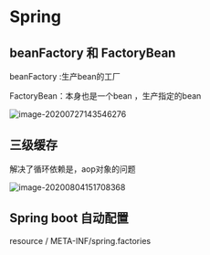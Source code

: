  # Spring

## beanFactory 和 FactoryBean

beanFactory :生产bean的工厂

FactoryBean：本身也是一个bean ，生产指定的bean

![image-20200727143546276](C:\Users\87634\AppData\Roaming\Typora\typora-user-images\image-20200727143546276.png)





## 三级缓存

解决了循环依赖是，aop对象的问题

![image-20200804151708368](C:\Users\87634\AppData\Roaming\Typora\typora-user-images\image-20200804151708368.png)

## Spring boot 自动配置

resource /  META-INF/spring.factories 